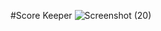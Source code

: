 #Score Keeper
![Screenshot (20)](https://user-images.githubusercontent.com/83330599/229847068-4dac7f52-20c7-4fcd-a405-9323696581c9.png)
